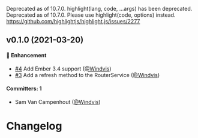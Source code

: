 Deprecated as of 10.7.0. highlight(lang, code, ...args) has been deprecated.
Deprecated as of 10.7.0. Please use highlight(code, options) instead.
https://github.com/highlightjs/highlight.js/issues/2277

## v0.1.0 (2021-03-20)

#### :rocket: Enhancement
* [#4](https://github.com/Windvis/ember-router-service-refresh-polyfill/pull/4) Add Ember 3.4 support ([@Windvis](https://github.com/Windvis))
* [#3](https://github.com/Windvis/ember-router-service-refresh-polyfill/pull/3) Add a refresh method to the RouterService ([@Windvis](https://github.com/Windvis))

#### Committers: 1
- Sam Van Campenhout ([@Windvis](https://github.com/Windvis))

# Changelog
